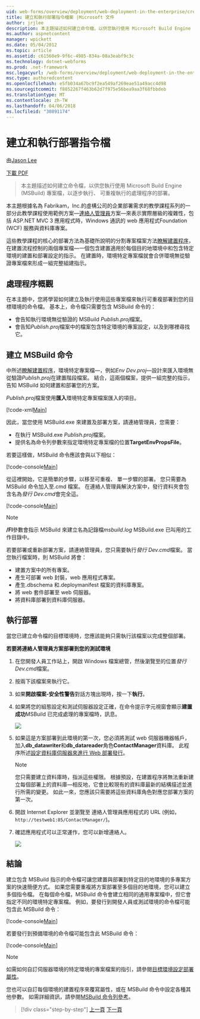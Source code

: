 ```yaml
---
uid: web-forms/overview/deployment/web-deployment-in-the-enterprise/creating-and-running-a-deployment-command-file
title: 建立和執行部署指令檔案 |Microsoft 文件
author: jrjlee
description: 本主題描述如何建立命令檔，以供您執行使用 Microsoft Build Engine (MSBuild) 專案檔做為單一步驟，重新部署...
ms.author: aspnetcontent
manager: wpickett
ms.date: 05/04/2012
ms.topic: article
ms.assetid: c61560e9-9f6c-4985-834a-08a3eabf9c3c
ms.technology: dotnet-webforms
ms.prod: .net-framework
msc.legacyurl: /web-forms/overview/deployment/web-deployment-in-the-enterprise/creating-and-running-a-deployment-command-file
msc.type: authoredcontent
ms.openlocfilehash: e5fb034a67bc9f2ea549af269eae51a49acc4d98
ms.sourcegitcommit: f8852267f463b62d7f975e56bea9aa3f68fbbdeb
ms.translationtype: MT
ms.contentlocale: zh-TW
ms.lasthandoff: 04/06/2018
ms.locfileid: "30891174"
---
```

<a name="creating-and-running-a-deployment-command-file"></a>建立和執行部署指令檔
====================
由[Jason Lee](https://github.com/jrjlee)

[下載 PDF](https://msdnshared.blob.core.windows.net/media/MSDNBlogsFS/prod.evol.blogs.msdn.com/CommunityServer.Blogs.Components.WeblogFiles/00/00/00/63/56/8130.DeployingWebAppsInEnterpriseScenarios.pdf)

> 本主題描述如何建立命令檔，以供您執行使用 Microsoft Build Engine (MSBuild) 專案檔，以逐步執行、 可重複執行的處理程序的部署。


本主題根據名為 Fabrikam，Inc.的虛構公司的企業部署需求的教學課程系列的一部分此教學課程使用範例方案&#x2014;[連絡人管理員](the-contact-manager-solution.md)方案&#x2014;來表示實際層級的複雜性，包括 ASP.NET MVC 3 應用程式時，Windows 通訊的 web 應用程式Foundation (WCF) 服務與資料庫專案。

這些教學課程的核心的部署方法為基礎所說明的分割專案檔案方法[瞭解建置程序](understanding-the-build-process.md)，在建置流程控制的兩個專案檔&#x2014;一個包含建置適用於每個目的地環境中和包含特定環境的建置和部署設定的指示。 在建置時，環境特定專案檔就會合併環境無從驗證專案檔來形成一組完整組建指示。

## <a name="process-overview"></a>處理程序概觀

在本主題中，您將學習如何建立及執行使用這些專案檔來執行可重複部署到您的目標環境的命令檔。 基本上，命令檔只需要包含 MSBuild 命令的：

- 會告知執行環境無從驗證的 MSBuild *Publish.proj*檔案。
- 會告知*Publish.proj*檔案中的檔案包含特定環境的專案設定，以及到哪裡尋找它。

## <a name="create-an-msbuild-command"></a>建立 MSBuild 命令

中所述[瞭解建置程序](understanding-the-build-process.md)，環境特定專案檔&#x2014;，例如*Env Dev.proj*&#x2014;設計來匯入環境無從驗證*Publish.proj*在建置階段檔案。 結合，這兩個檔案，提供一組完整的指示，告知 MSBuild 如何建置和部署您的方案。

*Publish.proj*檔案使用**匯入**環境特定專案檔案匯入的項目。


[!code-xml[Main](creating-and-running-a-deployment-command-file/samples/sample1.xml)]


因此，當您使用 MSBuild.exe 來建置及部署方案，請連絡管理員，您需要：

- 在執行 MSBuild.exe *Publish.proj*檔案。
- 提供名為命令列參數來指定環境特定專案檔的位置**TargetEnvPropsFile**。

若要這樣做，MSBuild 命令應該會與以下相似：


[!code-console[Main](creating-and-running-a-deployment-command-file/samples/sample2.cmd)]


從這裡開始，它是簡單的步驟，以移至可重複、 單一步驟的部署。 您只需要為 MSBuild 命令加入至.cmd 檔案。 在連絡人管理員解決方案中，發行資料夾會包含名為*發行 Dev.cmd*會完全這。


[!code-console[Main](creating-and-running-a-deployment-command-file/samples/sample3.cmd)]


> [!NOTE]
> **/Fl**參數會指示 MSBuild 來建立名為記錄檔*msbuild.log* MSBuild.exe 已叫用的工作目錄中。


若要部署或重新部署方案，請連絡管理員，您只需要執行*發行 Dev.cmd*檔案。 當您執行檔案時，則 MSBuild 將會：

- 建置方案中的所有專案。
- 產生可部署 web 封裝，web 應用程式專案。
- 產生.dbschema 和.deploymanifest 檔案的資料庫專案。
- 將 web 套件部署至 web 伺服器。
- 將資料庫部署到資料庫伺服器。

## <a name="run-the-deployment"></a>執行部署

當您已建立命令檔的目標環境時，您應該能夠只需執行該檔案以完成整個部署。

**若要將連絡人管理員方案部署到您的測試環境**

1. 在您開發人員工作站上，開啟 Windows 檔案總管，然後瀏覽至的位置*發行 Dev.cmd*檔案。
2. 按兩下該檔案來執行它。
3. 如果**開啟檔案-安全性警告**對話方塊出現時，按一下**執行**。
4. 如果將您的組態設定和測試伺服器設定正確，在命令提示字元視窗會顯示**建置成功**MSBuild 已完成處理的專案檔時，訊息。

    ![](creating-and-running-a-deployment-command-file/_static/image1.png)
5. 如果這是方案部署到此環境的第一次，您必須將測試 web 伺服器機器帳戶，加入**db\_datawriter**和**db\_datareader**角色**ContactManager**資料庫。 此程序所述[設定資料庫伺服器來進行 Web 部署發行](../configuring-server-environments-for-web-deployment/configuring-a-database-server-for-web-deploy-publishing.md)。

    > [!NOTE]
    > 您只需要建立資料庫時，指派這些權限。 根據預設，在建置程序將無法重新建立每個部署上的資料庫&#x2014;相反地，它會比較現有的資料庫最新的結構描述並進行所需的變更。 如此一來，您應該只需要將這些資料庫角色對應您部署方案的第一次。
6. 開啟 Internet Explorer 並瀏覽至 連絡人管理員應用程式的 URL (例如， `http://testweb1:85/ContactManager/`)。
7. 確認應用程式可以正常運作，您可以新增連絡人。

    ![](creating-and-running-a-deployment-command-file/_static/image2.png)

## <a name="conclusion"></a>結論

建立包含 MSBuild 指示的命令檔可讓您建置與部署到特定目的地環境的多專案方案的快速簡便方式。 如果您需要重複將方案部署至多個目的地環境，您可以建立多個指令檔。 在每個命令檔，MSBuild 命令會建立相同的通用專案檔中，但它會指定不同的環境特定專案檔。 例如，要發行到開發人員或測試環境的命令檔可能包含此 MSBuild 命令：


[!code-console[Main](creating-and-running-a-deployment-command-file/samples/sample4.cmd)]


若要發行到預備環境的命令檔可能包含此 MSBuild 命令：


[!code-console[Main](creating-and-running-a-deployment-command-file/samples/sample5.cmd)]


> [!NOTE]
> 如需如何自訂伺服器環境的特定環境的專案檔案的指引，請參閱[目標環境設定部署屬性](../configuring-server-environments-for-web-deployment/configuring-deployment-properties-for-a-target-environment.md)。


您也可以自訂每個環境的建置程序來覆寫屬性，或在 MSBuild 命令中設定各種其他參數。 如需詳細資訊，請參閱[MSBuild 命令列參考](https://msdn.microsoft.com/library/ms164311.aspx)。

> [!div class="step-by-step"]
> [上一頁](deploying-database-projects.md)
> [下一頁](manually-installing-web-packages.md)
